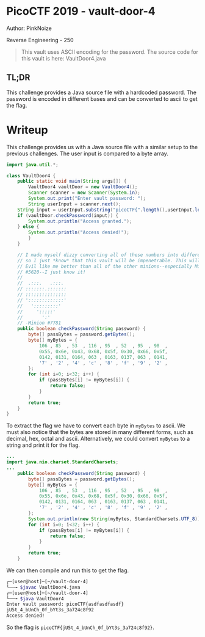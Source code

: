 # PicoCTF 2019 - vault-door-4
Author: PinkNoize

Reverse Engineering - 250

> This vault uses ASCII encoding for the password. The source code for this vault is here: VaultDoor4.java

## TL;DR

This challenge provides a Java source file with a hardcoded password. The password is encoded in different bases and can be converted to ascii to get the flag.

# Writeup

This challenge provides us with a Java source file with a similar setup to the previous challenges. The user input is compared to a byte array.

```java
import java.util.*;

class VaultDoor4 {
    public static void main(String args[]) {
        VaultDoor4 vaultDoor = new VaultDoor4();
        Scanner scanner = new Scanner(System.in);
        System.out.print("Enter vault password: ");
        String userInput = scanner.next();
	String input = userInput.substring("picoCTF{".length(),userInput.length()-1);
	if (vaultDoor.checkPassword(input)) {
	    System.out.println("Access granted.");
	} else {
	    System.out.println("Access denied!");
        }
    }

    // I made myself dizzy converting all of these numbers into different bases,
    // so I just *know* that this vault will be impenetrable. This will make Dr.
    // Evil like me better than all of the other minions--especially Minion
    // #5620--I just know it!
    //
    //  .:::.   .:::.
    // :::::::.:::::::
    // :::::::::::::::
    // ':::::::::::::'
    //   ':::::::::'
    //     ':::::'
    //       ':'
    // -Minion #7781
    public boolean checkPassword(String password) {
        byte[] passBytes = password.getBytes();
        byte[] myBytes = {
            106 , 85  , 53  , 116 , 95  , 52  , 95  , 98  ,
            0x55, 0x6e, 0x43, 0x68, 0x5f, 0x30, 0x66, 0x5f,
            0142, 0131, 0164, 063 , 0163, 0137, 063 , 0141,
            '7' , '2' , '4' , 'c' , '8' , 'f' , '9' , '2' ,
        };
        for (int i=0; i<32; i++) {
            if (passBytes[i] != myBytes[i]) {
                return false;
            }
        }
        return true;
    }
}
```

To extract the flag we have to convert each byte in `myBytes` to ascii. We must also notice that the bytes are stored in many different forms, such as decimal, hex, octal and ascii. Alternatively, we could convert `myBytes` to a string and print it for the flag.

```java
...
import java.nio.charset.StandardCharsets;
...
    public boolean checkPassword(String password) {
        byte[] passBytes = password.getBytes();
        byte[] myBytes = {
            106 , 85  , 53  , 116 , 95  , 52  , 95  , 98  ,
            0x55, 0x6e, 0x43, 0x68, 0x5f, 0x30, 0x66, 0x5f,
            0142, 0131, 0164, 063 , 0163, 0137, 063 , 0141,
            '7' , '2' , '4' , 'c' , '8' , 'f' , '9' , '2' ,
        };
        System.out.println(new String(myBytes, StandardCharsets.UTF_8));
        for (int i=0; i<32; i++) {
            if (passBytes[i] != myBytes[i]) {
                return false;
            }
        }
        return true;
    }
```

We can then compile and run this to get the flag.

```bash
┌─[user@host]─[~/vault-door-4]
└──╼ $javac VaultDoor4.java 
┌─[user@host]─[~/vault-door-4]
└──╼ $java VaultDoor4
Enter vault password: picoCTF{asdfasdfasdf}
jU5t_4_bUnCh_0f_bYt3s_3a724c8f92
Access denied!
```

So the flag is `picoCTF{jU5t_4_bUnCh_0f_bYt3s_3a724c8f92}`.